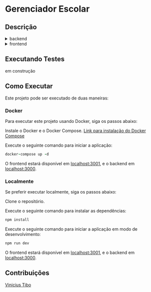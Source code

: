 
# Gerenciador Escolar

## Descrição 
<details>
<summary>backend</summary>
Este projeto é uma aplicação Node.js desenvolvida em TypeScript, utilizando o framework Express e o ORM Sequelize. Gerencia informações de usuários, estudantes e endereços, oferecendo rotas para autenticação de usuários e interações com o banco de dados. O projeto visa fornecer uma estrutura escalável e modular para aplicações web, com suporte a autenticação de usuários e gerenciamento de dados relacionais.

### Tipo de Programação
O projeto é desenvolvido usando TypeScript em class, um superset do JavaScript que adiciona tipos estáticos e outras funcionalidades à linguagem.

## Bibliotecas Utilizadas
 * Express: Um framework minimalista e flexível de aplicação web Node.js que oferece um conjunto robusto de recursos.
 * Sequelize: Um ORM (Object-Relational Mapping) Node.js baseado em promessas para PostgreSQL, MySQL, MariaDB, SQLite e Microsoft SQL Server.
 * Bcryptjs: Biblioteca para hash e comparação de senhas.
 * Jsonwebtoken (JWT): Para geração e verificação de tokens JSON web.
 * http-status-codes: Biblioteca para códigos de status HTTP.


## Estrutura do Projeto
* app: Contém a lógica principal da aplicação.
* controllers: Gerencia as requisições recebidas e o fluxo de dados entre o modelo e as visões.
* middlewares: Middlewares personalizados para o Express.
* models: Modelos Sequelize representando tabelas do banco de dados.
* routes: Define as rotas da aplicação.
* services: Lógica de negócios e interações com o banco de dados.
* database: Arquivos relacionados ao banco de dados, como migrações e seeds.
README.md: Documentação para o projeto.
### Rotas
* POST /login: Endpoint para autenticação de usuário. Espera um payload JSON com credenciais de usuário.

### Banco de Dados
O projeto utiliza o Sequelize como ORM e suporta as seguintes entidades:

 * User: Representa informações do usuário.
* Student: Representa informações do estudante.
* Address: Representa informações de endereço.


### Variáveis de Ambiente
SECRET_TOKEN: Chave secreta para a geração de tokens JWT.
Certifique-se de definir essas variáveis de ambiente antes de executar a aplicação.
</details>

<details>
<summary>frontend</summary>

 ## Estrutura do Projeto

* src: Contém a lógica principal da aplicação.
 * components: Componentes reutilizáveis da aplicação.
* models: Modelos utilizados na aplicação.
* redux: Configurações e ações do Redux.
* store: Configurações da store do Redux.
* view: Componentes responsáveis pelas diferentes visualizações da aplicação.
* index.tsx: Arquivo principal da aplicação.
* App.tsx: Componente principal da aplicação.
</details>

## Executando Testes
 em construção

## Como Executar
Este projeto pode ser executado de duas maneiras:

### Docker
Para executar este projeto usando Docker, siga os passos abaixo:

Instale o Docker e o Docker Compose. [Link para instalação do Docker Compose](https://docs.docker.com/compose/install/)

Execute o seguinte comando para iniciar a aplicação:
```ruby
docker-compose up -d
```

O frontend estará disponível em [localhost:3001](http://localhost:3001), e o backend em [localhost:3000](http://localhost:3000).

### Localmente
Se preferir executar localmente, siga os passos abaixo:

Clone o repositório.

Execute o seguinte comando para instalar as dependências:
```ruby
npm install
```

Execute o seguinte comando para iniciar a aplicação em modo de desenvolvimento:

```ruby
npm run dev
```
O frontend estará disponível em [localhost:3001](http://localhost:3001), e o backend em [localhost:3000](http://localhost:3000).



## Contribuições
[Vinicius Tibo](https://github.com/vinTibo)
